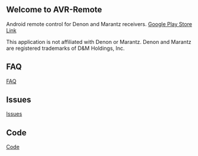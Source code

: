## Welcome to AVR-Remote

Android remote control for Denon and Marantz receivers.
[Google Play Store Link](https://play.google.com/store/apps/details?id=de.pskiwi.avrremote)

This application is not affiliated with Denon or Marantz. 
Denon and Marantz are registered trademarks of D&M Holdings, Inc. 

## FAQ

[FAQ](https://github.com/pskiwi/avr-remote/wiki/FAQ)

## Issues

[Issues](https://github.com/pskiwi/avr-remote/issues)

## Code

[Code](https://github.com/pskiwi/avr-remote)
